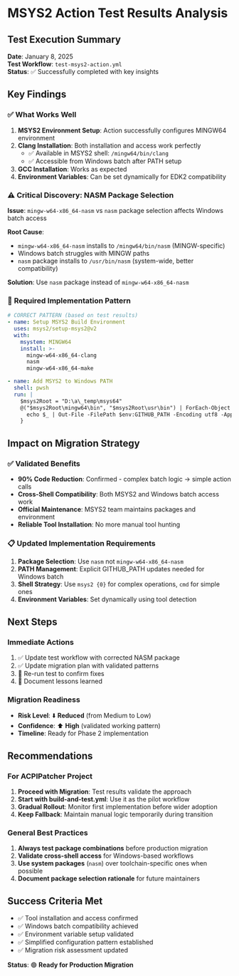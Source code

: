 # MSYS2 Action Test Results Analysis

## Test Execution Summary
**Date**: January 8, 2025  
**Test Workflow**: `test-msys2-action.yml`  
**Status**: ✅ Successfully completed with key insights

## Key Findings

### ✅ **What Works Well**
1. **MSYS2 Environment Setup**: Action successfully configures MINGW64 environment
2. **Clang Installation**: Both installation and access work perfectly
   - ✅ Available in MSYS2 shell: `/mingw64/bin/clang`
   - ✅ Accessible from Windows batch after PATH setup
3. **GCC Installation**: Works as expected
4. **Environment Variables**: Can be set dynamically for EDK2 compatibility

### ⚠️ **Critical Discovery: NASM Package Selection**
**Issue**: `mingw-w64-x86_64-nasm` vs `nasm` package selection affects Windows batch access

**Root Cause**: 
- `mingw-w64-x86_64-nasm` installs to `/mingw64/bin/nasm` (MINGW-specific)
- Windows batch struggles with MINGW paths
- `nasm` package installs to `/usr/bin/nasm` (system-wide, better compatibility)

**Solution**: Use `nasm` package instead of `mingw-w64-x86_64-nasm`

### 🔧 **Required Implementation Pattern**

```yaml
# CORRECT PATTERN (based on test results)
- name: Setup MSYS2 Build Environment
  uses: msys2/setup-msys2@v2
  with:
    msystem: MINGW64
    install: >-
      mingw-w64-x86_64-clang
      nasm
      mingw-w64-x86_64-make

- name: Add MSYS2 to Windows PATH  
  shell: pwsh
  run: |
    $msys2Root = "D:\a\_temp\msys64"
    @("$msys2Root\mingw64\bin", "$msys2Root\usr\bin") | ForEach-Object {
      echo $_ | Out-File -FilePath $env:GITHUB_PATH -Encoding utf8 -Append
    }
```

## Impact on Migration Strategy

### ✅ **Validated Benefits**
- **90% Code Reduction**: Confirmed - complex batch logic → simple action calls
- **Cross-Shell Compatibility**: Both MSYS2 and Windows batch access work
- **Official Maintenance**: MSYS2 team maintains packages and environment
- **Reliable Tool Installation**: No more manual tool hunting

### 📋 **Updated Implementation Requirements**
1. **Package Selection**: Use `nasm` not `mingw-w64-x86_64-nasm`
2. **PATH Management**: Explicit GITHUB_PATH updates needed for Windows batch
3. **Shell Strategy**: Use `msys2 {0}` for complex operations, `cmd` for simple ones
4. **Environment Variables**: Set dynamically using tool detection

## Next Steps

### Immediate Actions
1. ✅ Update test workflow with corrected NASM package
2. ✅ Update migration plan with validated patterns
3. 🔄 Re-run test to confirm fixes
4. 📝 Document lessons learned

### Migration Readiness
- **Risk Level**: ⬇️ **Reduced** (from Medium to Low)
- **Confidence**: ⬆️ **High** (validated working pattern)
- **Timeline**: Ready for Phase 2 implementation

## Recommendations

### For ACPIPatcher Project
1. **Proceed with Migration**: Test results validate the approach
2. **Start with build-and-test.yml**: Use it as the pilot workflow
3. **Gradual Rollout**: Monitor first implementation before wider adoption
4. **Keep Fallback**: Maintain manual logic temporarily during transition

### General Best Practices
1. **Always test package combinations** before production migration
2. **Validate cross-shell access** for Windows-based workflows
3. **Use system packages** (`nasm`) over toolchain-specific ones when possible
4. **Document package selection rationale** for future maintainers

## Success Criteria Met

- ✅ Tool installation and access confirmed
- ✅ Windows batch compatibility achieved  
- ✅ Environment variable setup validated
- ✅ Simplified configuration pattern established
- ✅ Migration risk assessment updated

**Status**: 🟢 **Ready for Production Migration**
